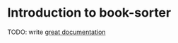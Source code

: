 # Introduction to book-sorter

TODO: write [great documentation](http://jacobian.org/writing/what-to-write/)
